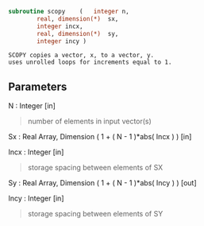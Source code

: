 ```fortran
subroutine scopy	(	integer	n,
		real, dimension(*)	sx,
		integer	incx,
		real, dimension(*)	sy,
		integer	incy )
```

    SCOPY copies a vector, x, to a vector, y.
    uses unrolled loops for increments equal to 1.

## Parameters
N : Integer [in]
> number of elements in input vector(s)

Sx : Real Array, Dimension ( 1 + ( N - 1 )*abs( Incx ) ) [in]

Incx : Integer [in]
> storage spacing between elements of SX

Sy : Real Array, Dimension ( 1 + ( N - 1 )*abs( Incy ) ) [out]

Incy : Integer [in]
> storage spacing between elements of SY

